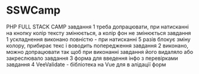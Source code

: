 # SSWCamp
PHP FULL STACK CAMP 
завдання 1 треба допрацювати, при натисканні на кнопку колір тексту змінюється, а колір фон не змінюється
завдання 1 ускладнення виконано повністю - при натисканні 5 разів блокує зміну колору, прибирає текс і воводить попередження
завдання 2 виконано, можно допрацювати так щоб при виконанні завдання його видаляло або закреслювало 
завдання 3 форма для введення інфо з перевірками 
завдання 4 VeeValidate - бібліотека на Vue для в алідації форм
